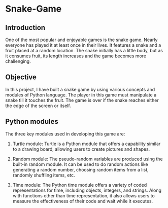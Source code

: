 # Snake-Game

## Introduction

One of the most popular and enjoyable games is the snake game. Nearly everyone has played it at least once in their lives. It features a snake and a fruit placed at a random location. The snake initially has a little body, but as it consumes fruit, its length increases and the game becomes more challenging. 

## Objective

In this project, I have built a snake game by using various concepts and modules of Python language. The player in this game must manipulate a snake till it touches the fruit. The game is over if the snake reaches either the edge of the screen or itself. 

## Python modules 

The three key modules used in developing this game are:

1. Turtle module: Turtle is a Python module that offers a capability similar to a drawing board, allowing users to create pictures and shapes.

2. Random module: The pseudo-random variables are produced using the built-in random module. It can be used to do random actions like generating a random          number, choosing random items from a list, randomly shuffling items, etc. 

3. Time module: The Python time module offers a variety of coded representations for time, including objects, integers, and strings. Along with functions other    than time representation, it also allows users to measure the effectiveness of their code and wait while it executes. 
